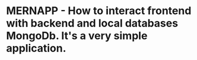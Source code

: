 # MERNAPP - How to interact frontend with backend and local databases MongoDb. It's a very simple application.